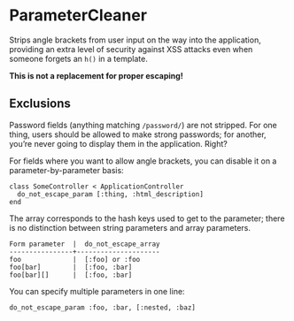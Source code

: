ParameterCleaner
================

Strips angle brackets from user input on the way into the application,
providing an extra level of security against XSS attacks even when
someone forgets an `h()` in a template.

__This is not a replacement for proper escaping!__

Exclusions
----------

Password fields (anything matching `/password/`) are not stripped. For one
thing, users should be allowed to make strong passwords; for another, you’re
never going to display them in the application. Right?

For fields where you want to allow angle brackets, you can disable it on a
parameter-by-parameter basis:

    class SomeController < ApplicationController
      do_not_escape_param [:thing, :html_description]
    end

The array corresponds to the hash keys used to get to the parameter; there is
no distinction between string parameters and array parameters.

    Form parameter  |  do_not_escape_array
    ----------------+---------------------
    foo             |  [:foo] or :foo
    foo[bar]        |  [:foo, :bar]
    foo[bar][]      |  [:foo, :bar]

You can specify multiple parameters in one line:

    do_not_escape_param :foo, :bar, [:nested, :baz]
